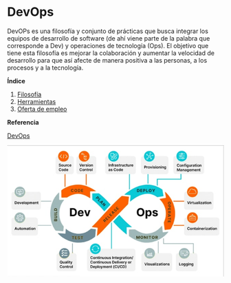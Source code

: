 # DevOps

DevOPs es una filosofía y conjunto de prácticas que busca integrar los equipos de desarrollo de software (de ahí viene parte de la palabra que corresponde a Dev) y operaciones de tecnología (Ops).
El objetivo que tiene esta filosofía es mejorar la colaboración y aumentar la velocidad de desarrollo para que así afecte de manera positiva a las personas, a los procesos y a la tecnología.



**Índice**
1. [Filosofía]()
2. [Herramientas]()
3. [Oferta de empleo]()

**Referencia**

[DevOps](https://es.wikipedia.org/wiki/DevOps)

![DevOps](img/devops-lifecycle.jpg)



